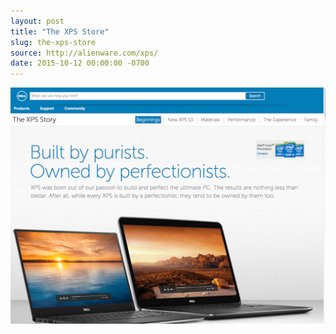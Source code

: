 ```yaml
---
layout: post
title: "The XPS Store"
slug: the-xps-store
source: http://alienware.com/xps/
date: 2015-10-12 00:00:00 -0700
---
```


<img src="/screenshots/the-xps-store.jpg">
